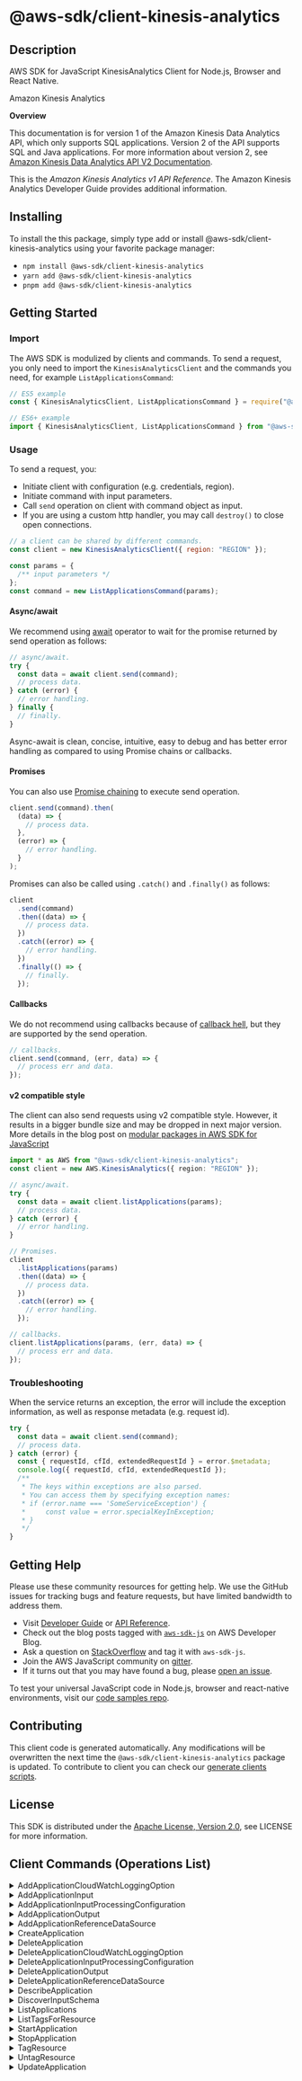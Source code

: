 <!-- generated file, do not edit directly -->

# @aws-sdk/client-kinesis-analytics

## Description

AWS SDK for JavaScript KinesisAnalytics Client for Node.js, Browser and React Native.

<fullname>Amazon Kinesis Analytics</fullname>

<p>
<b>Overview</b>
</p>
<note>
<p>This documentation is for version 1 of the Amazon Kinesis Data Analytics API, which only supports SQL applications. Version 2 of the API supports SQL and Java applications. For more information about version 2, see <a href="/kinesisanalytics/latest/apiv2/Welcome.html">Amazon Kinesis Data Analytics API V2 Documentation</a>.</p>
</note>
<p>This is the <i>Amazon Kinesis Analytics v1 API Reference</i>.
The Amazon Kinesis Analytics Developer Guide provides additional information.
</p>

## Installing

To install the this package, simply type add or install @aws-sdk/client-kinesis-analytics
using your favorite package manager:

- `npm install @aws-sdk/client-kinesis-analytics`
- `yarn add @aws-sdk/client-kinesis-analytics`
- `pnpm add @aws-sdk/client-kinesis-analytics`

## Getting Started

### Import

The AWS SDK is modulized by clients and commands.
To send a request, you only need to import the `KinesisAnalyticsClient` and
the commands you need, for example `ListApplicationsCommand`:

```js
// ES5 example
const { KinesisAnalyticsClient, ListApplicationsCommand } = require("@aws-sdk/client-kinesis-analytics");
```

```ts
// ES6+ example
import { KinesisAnalyticsClient, ListApplicationsCommand } from "@aws-sdk/client-kinesis-analytics";
```

### Usage

To send a request, you:

- Initiate client with configuration (e.g. credentials, region).
- Initiate command with input parameters.
- Call `send` operation on client with command object as input.
- If you are using a custom http handler, you may call `destroy()` to close open connections.

```js
// a client can be shared by different commands.
const client = new KinesisAnalyticsClient({ region: "REGION" });

const params = {
  /** input parameters */
};
const command = new ListApplicationsCommand(params);
```

#### Async/await

We recommend using [await](https://developer.mozilla.org/en-US/docs/Web/JavaScript/Reference/Operators/await)
operator to wait for the promise returned by send operation as follows:

```js
// async/await.
try {
  const data = await client.send(command);
  // process data.
} catch (error) {
  // error handling.
} finally {
  // finally.
}
```

Async-await is clean, concise, intuitive, easy to debug and has better error handling
as compared to using Promise chains or callbacks.

#### Promises

You can also use [Promise chaining](https://developer.mozilla.org/en-US/docs/Web/JavaScript/Guide/Using_promises#chaining)
to execute send operation.

```js
client.send(command).then(
  (data) => {
    // process data.
  },
  (error) => {
    // error handling.
  }
);
```

Promises can also be called using `.catch()` and `.finally()` as follows:

```js
client
  .send(command)
  .then((data) => {
    // process data.
  })
  .catch((error) => {
    // error handling.
  })
  .finally(() => {
    // finally.
  });
```

#### Callbacks

We do not recommend using callbacks because of [callback hell](http://callbackhell.com/),
but they are supported by the send operation.

```js
// callbacks.
client.send(command, (err, data) => {
  // process err and data.
});
```

#### v2 compatible style

The client can also send requests using v2 compatible style.
However, it results in a bigger bundle size and may be dropped in next major version. More details in the blog post
on [modular packages in AWS SDK for JavaScript](https://aws.amazon.com/blogs/developer/modular-packages-in-aws-sdk-for-javascript/)

```ts
import * as AWS from "@aws-sdk/client-kinesis-analytics";
const client = new AWS.KinesisAnalytics({ region: "REGION" });

// async/await.
try {
  const data = await client.listApplications(params);
  // process data.
} catch (error) {
  // error handling.
}

// Promises.
client
  .listApplications(params)
  .then((data) => {
    // process data.
  })
  .catch((error) => {
    // error handling.
  });

// callbacks.
client.listApplications(params, (err, data) => {
  // process err and data.
});
```

### Troubleshooting

When the service returns an exception, the error will include the exception information,
as well as response metadata (e.g. request id).

```js
try {
  const data = await client.send(command);
  // process data.
} catch (error) {
  const { requestId, cfId, extendedRequestId } = error.$metadata;
  console.log({ requestId, cfId, extendedRequestId });
  /**
   * The keys within exceptions are also parsed.
   * You can access them by specifying exception names:
   * if (error.name === 'SomeServiceException') {
   *     const value = error.specialKeyInException;
   * }
   */
}
```

## Getting Help

Please use these community resources for getting help.
We use the GitHub issues for tracking bugs and feature requests, but have limited bandwidth to address them.

- Visit [Developer Guide](https://docs.aws.amazon.com/sdk-for-javascript/v3/developer-guide/welcome.html)
  or [API Reference](https://docs.aws.amazon.com/AWSJavaScriptSDK/v3/latest/index.html).
- Check out the blog posts tagged with [`aws-sdk-js`](https://aws.amazon.com/blogs/developer/tag/aws-sdk-js/)
  on AWS Developer Blog.
- Ask a question on [StackOverflow](https://stackoverflow.com/questions/tagged/aws-sdk-js) and tag it with `aws-sdk-js`.
- Join the AWS JavaScript community on [gitter](https://gitter.im/aws/aws-sdk-js-v3).
- If it turns out that you may have found a bug, please [open an issue](https://github.com/aws/aws-sdk-js-v3/issues/new/choose).

To test your universal JavaScript code in Node.js, browser and react-native environments,
visit our [code samples repo](https://github.com/aws-samples/aws-sdk-js-tests).

## Contributing

This client code is generated automatically. Any modifications will be overwritten the next time the `@aws-sdk/client-kinesis-analytics` package is updated.
To contribute to client you can check our [generate clients scripts](https://github.com/aws/aws-sdk-js-v3/tree/main/scripts/generate-clients).

## License

This SDK is distributed under the
[Apache License, Version 2.0](http://www.apache.org/licenses/LICENSE-2.0),
see LICENSE for more information.

## Client Commands (Operations List)

<details>
<summary>
AddApplicationCloudWatchLoggingOption
</summary>

[Command API Reference](https://docs.aws.amazon.com/AWSJavaScriptSDK/v3/latest/client/kinesis-analytics/command/AddApplicationCloudWatchLoggingOptionCommand/) / [Input](https://docs.aws.amazon.com/AWSJavaScriptSDK/v3/latest/Package/-aws-sdk-client-kinesis-analytics/Interface/AddApplicationCloudWatchLoggingOptionCommandInput/) / [Output](https://docs.aws.amazon.com/AWSJavaScriptSDK/v3/latest/Package/-aws-sdk-client-kinesis-analytics/Interface/AddApplicationCloudWatchLoggingOptionCommandOutput/)

</details>
<details>
<summary>
AddApplicationInput
</summary>

[Command API Reference](https://docs.aws.amazon.com/AWSJavaScriptSDK/v3/latest/client/kinesis-analytics/command/AddApplicationInputCommand/) / [Input](https://docs.aws.amazon.com/AWSJavaScriptSDK/v3/latest/Package/-aws-sdk-client-kinesis-analytics/Interface/AddApplicationInputCommandInput/) / [Output](https://docs.aws.amazon.com/AWSJavaScriptSDK/v3/latest/Package/-aws-sdk-client-kinesis-analytics/Interface/AddApplicationInputCommandOutput/)

</details>
<details>
<summary>
AddApplicationInputProcessingConfiguration
</summary>

[Command API Reference](https://docs.aws.amazon.com/AWSJavaScriptSDK/v3/latest/client/kinesis-analytics/command/AddApplicationInputProcessingConfigurationCommand/) / [Input](https://docs.aws.amazon.com/AWSJavaScriptSDK/v3/latest/Package/-aws-sdk-client-kinesis-analytics/Interface/AddApplicationInputProcessingConfigurationCommandInput/) / [Output](https://docs.aws.amazon.com/AWSJavaScriptSDK/v3/latest/Package/-aws-sdk-client-kinesis-analytics/Interface/AddApplicationInputProcessingConfigurationCommandOutput/)

</details>
<details>
<summary>
AddApplicationOutput
</summary>

[Command API Reference](https://docs.aws.amazon.com/AWSJavaScriptSDK/v3/latest/client/kinesis-analytics/command/AddApplicationOutputCommand/) / [Input](https://docs.aws.amazon.com/AWSJavaScriptSDK/v3/latest/Package/-aws-sdk-client-kinesis-analytics/Interface/AddApplicationOutputCommandInput/) / [Output](https://docs.aws.amazon.com/AWSJavaScriptSDK/v3/latest/Package/-aws-sdk-client-kinesis-analytics/Interface/AddApplicationOutputCommandOutput/)

</details>
<details>
<summary>
AddApplicationReferenceDataSource
</summary>

[Command API Reference](https://docs.aws.amazon.com/AWSJavaScriptSDK/v3/latest/client/kinesis-analytics/command/AddApplicationReferenceDataSourceCommand/) / [Input](https://docs.aws.amazon.com/AWSJavaScriptSDK/v3/latest/Package/-aws-sdk-client-kinesis-analytics/Interface/AddApplicationReferenceDataSourceCommandInput/) / [Output](https://docs.aws.amazon.com/AWSJavaScriptSDK/v3/latest/Package/-aws-sdk-client-kinesis-analytics/Interface/AddApplicationReferenceDataSourceCommandOutput/)

</details>
<details>
<summary>
CreateApplication
</summary>

[Command API Reference](https://docs.aws.amazon.com/AWSJavaScriptSDK/v3/latest/client/kinesis-analytics/command/CreateApplicationCommand/) / [Input](https://docs.aws.amazon.com/AWSJavaScriptSDK/v3/latest/Package/-aws-sdk-client-kinesis-analytics/Interface/CreateApplicationCommandInput/) / [Output](https://docs.aws.amazon.com/AWSJavaScriptSDK/v3/latest/Package/-aws-sdk-client-kinesis-analytics/Interface/CreateApplicationCommandOutput/)

</details>
<details>
<summary>
DeleteApplication
</summary>

[Command API Reference](https://docs.aws.amazon.com/AWSJavaScriptSDK/v3/latest/client/kinesis-analytics/command/DeleteApplicationCommand/) / [Input](https://docs.aws.amazon.com/AWSJavaScriptSDK/v3/latest/Package/-aws-sdk-client-kinesis-analytics/Interface/DeleteApplicationCommandInput/) / [Output](https://docs.aws.amazon.com/AWSJavaScriptSDK/v3/latest/Package/-aws-sdk-client-kinesis-analytics/Interface/DeleteApplicationCommandOutput/)

</details>
<details>
<summary>
DeleteApplicationCloudWatchLoggingOption
</summary>

[Command API Reference](https://docs.aws.amazon.com/AWSJavaScriptSDK/v3/latest/client/kinesis-analytics/command/DeleteApplicationCloudWatchLoggingOptionCommand/) / [Input](https://docs.aws.amazon.com/AWSJavaScriptSDK/v3/latest/Package/-aws-sdk-client-kinesis-analytics/Interface/DeleteApplicationCloudWatchLoggingOptionCommandInput/) / [Output](https://docs.aws.amazon.com/AWSJavaScriptSDK/v3/latest/Package/-aws-sdk-client-kinesis-analytics/Interface/DeleteApplicationCloudWatchLoggingOptionCommandOutput/)

</details>
<details>
<summary>
DeleteApplicationInputProcessingConfiguration
</summary>

[Command API Reference](https://docs.aws.amazon.com/AWSJavaScriptSDK/v3/latest/client/kinesis-analytics/command/DeleteApplicationInputProcessingConfigurationCommand/) / [Input](https://docs.aws.amazon.com/AWSJavaScriptSDK/v3/latest/Package/-aws-sdk-client-kinesis-analytics/Interface/DeleteApplicationInputProcessingConfigurationCommandInput/) / [Output](https://docs.aws.amazon.com/AWSJavaScriptSDK/v3/latest/Package/-aws-sdk-client-kinesis-analytics/Interface/DeleteApplicationInputProcessingConfigurationCommandOutput/)

</details>
<details>
<summary>
DeleteApplicationOutput
</summary>

[Command API Reference](https://docs.aws.amazon.com/AWSJavaScriptSDK/v3/latest/client/kinesis-analytics/command/DeleteApplicationOutputCommand/) / [Input](https://docs.aws.amazon.com/AWSJavaScriptSDK/v3/latest/Package/-aws-sdk-client-kinesis-analytics/Interface/DeleteApplicationOutputCommandInput/) / [Output](https://docs.aws.amazon.com/AWSJavaScriptSDK/v3/latest/Package/-aws-sdk-client-kinesis-analytics/Interface/DeleteApplicationOutputCommandOutput/)

</details>
<details>
<summary>
DeleteApplicationReferenceDataSource
</summary>

[Command API Reference](https://docs.aws.amazon.com/AWSJavaScriptSDK/v3/latest/client/kinesis-analytics/command/DeleteApplicationReferenceDataSourceCommand/) / [Input](https://docs.aws.amazon.com/AWSJavaScriptSDK/v3/latest/Package/-aws-sdk-client-kinesis-analytics/Interface/DeleteApplicationReferenceDataSourceCommandInput/) / [Output](https://docs.aws.amazon.com/AWSJavaScriptSDK/v3/latest/Package/-aws-sdk-client-kinesis-analytics/Interface/DeleteApplicationReferenceDataSourceCommandOutput/)

</details>
<details>
<summary>
DescribeApplication
</summary>

[Command API Reference](https://docs.aws.amazon.com/AWSJavaScriptSDK/v3/latest/client/kinesis-analytics/command/DescribeApplicationCommand/) / [Input](https://docs.aws.amazon.com/AWSJavaScriptSDK/v3/latest/Package/-aws-sdk-client-kinesis-analytics/Interface/DescribeApplicationCommandInput/) / [Output](https://docs.aws.amazon.com/AWSJavaScriptSDK/v3/latest/Package/-aws-sdk-client-kinesis-analytics/Interface/DescribeApplicationCommandOutput/)

</details>
<details>
<summary>
DiscoverInputSchema
</summary>

[Command API Reference](https://docs.aws.amazon.com/AWSJavaScriptSDK/v3/latest/client/kinesis-analytics/command/DiscoverInputSchemaCommand/) / [Input](https://docs.aws.amazon.com/AWSJavaScriptSDK/v3/latest/Package/-aws-sdk-client-kinesis-analytics/Interface/DiscoverInputSchemaCommandInput/) / [Output](https://docs.aws.amazon.com/AWSJavaScriptSDK/v3/latest/Package/-aws-sdk-client-kinesis-analytics/Interface/DiscoverInputSchemaCommandOutput/)

</details>
<details>
<summary>
ListApplications
</summary>

[Command API Reference](https://docs.aws.amazon.com/AWSJavaScriptSDK/v3/latest/client/kinesis-analytics/command/ListApplicationsCommand/) / [Input](https://docs.aws.amazon.com/AWSJavaScriptSDK/v3/latest/Package/-aws-sdk-client-kinesis-analytics/Interface/ListApplicationsCommandInput/) / [Output](https://docs.aws.amazon.com/AWSJavaScriptSDK/v3/latest/Package/-aws-sdk-client-kinesis-analytics/Interface/ListApplicationsCommandOutput/)

</details>
<details>
<summary>
ListTagsForResource
</summary>

[Command API Reference](https://docs.aws.amazon.com/AWSJavaScriptSDK/v3/latest/client/kinesis-analytics/command/ListTagsForResourceCommand/) / [Input](https://docs.aws.amazon.com/AWSJavaScriptSDK/v3/latest/Package/-aws-sdk-client-kinesis-analytics/Interface/ListTagsForResourceCommandInput/) / [Output](https://docs.aws.amazon.com/AWSJavaScriptSDK/v3/latest/Package/-aws-sdk-client-kinesis-analytics/Interface/ListTagsForResourceCommandOutput/)

</details>
<details>
<summary>
StartApplication
</summary>

[Command API Reference](https://docs.aws.amazon.com/AWSJavaScriptSDK/v3/latest/client/kinesis-analytics/command/StartApplicationCommand/) / [Input](https://docs.aws.amazon.com/AWSJavaScriptSDK/v3/latest/Package/-aws-sdk-client-kinesis-analytics/Interface/StartApplicationCommandInput/) / [Output](https://docs.aws.amazon.com/AWSJavaScriptSDK/v3/latest/Package/-aws-sdk-client-kinesis-analytics/Interface/StartApplicationCommandOutput/)

</details>
<details>
<summary>
StopApplication
</summary>

[Command API Reference](https://docs.aws.amazon.com/AWSJavaScriptSDK/v3/latest/client/kinesis-analytics/command/StopApplicationCommand/) / [Input](https://docs.aws.amazon.com/AWSJavaScriptSDK/v3/latest/Package/-aws-sdk-client-kinesis-analytics/Interface/StopApplicationCommandInput/) / [Output](https://docs.aws.amazon.com/AWSJavaScriptSDK/v3/latest/Package/-aws-sdk-client-kinesis-analytics/Interface/StopApplicationCommandOutput/)

</details>
<details>
<summary>
TagResource
</summary>

[Command API Reference](https://docs.aws.amazon.com/AWSJavaScriptSDK/v3/latest/client/kinesis-analytics/command/TagResourceCommand/) / [Input](https://docs.aws.amazon.com/AWSJavaScriptSDK/v3/latest/Package/-aws-sdk-client-kinesis-analytics/Interface/TagResourceCommandInput/) / [Output](https://docs.aws.amazon.com/AWSJavaScriptSDK/v3/latest/Package/-aws-sdk-client-kinesis-analytics/Interface/TagResourceCommandOutput/)

</details>
<details>
<summary>
UntagResource
</summary>

[Command API Reference](https://docs.aws.amazon.com/AWSJavaScriptSDK/v3/latest/client/kinesis-analytics/command/UntagResourceCommand/) / [Input](https://docs.aws.amazon.com/AWSJavaScriptSDK/v3/latest/Package/-aws-sdk-client-kinesis-analytics/Interface/UntagResourceCommandInput/) / [Output](https://docs.aws.amazon.com/AWSJavaScriptSDK/v3/latest/Package/-aws-sdk-client-kinesis-analytics/Interface/UntagResourceCommandOutput/)

</details>
<details>
<summary>
UpdateApplication
</summary>

[Command API Reference](https://docs.aws.amazon.com/AWSJavaScriptSDK/v3/latest/client/kinesis-analytics/command/UpdateApplicationCommand/) / [Input](https://docs.aws.amazon.com/AWSJavaScriptSDK/v3/latest/Package/-aws-sdk-client-kinesis-analytics/Interface/UpdateApplicationCommandInput/) / [Output](https://docs.aws.amazon.com/AWSJavaScriptSDK/v3/latest/Package/-aws-sdk-client-kinesis-analytics/Interface/UpdateApplicationCommandOutput/)

</details>
